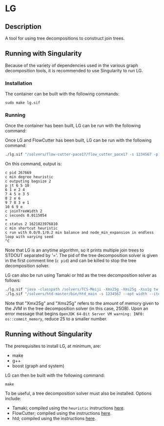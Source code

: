 # LG

## Description

A tool for using tree decompositions to construct join trees.

## Running with Singularity

Because of the variety of dependencies used in the various graph decomposition tools, it is recommended to use Singularity to run LG.

### Installation

The container can be built with the following commands:
```
sudo make lg.sif
```

### Running

Once the container has been built, LG can be run with the following command:

Once LG and FlowCutter has been built, LG can be run with the following command:
```bash
./lg.sif "/solvers/flow-cutter-pace17/flow_cutter_pace17 -s 1234567 -p 100" <../examples/phi.wpcnf
```

On this command, output is:
```
c pid 267669
c min degree heuristic
c outputing bagsize 2
p jt 6 5 10
6 1 e 2 4
7 4 5 e 3 5
8 2 e 6
9 7 8 3 e 1
10 6 9 e
c joinTreeWidth 2
c seconds 0.0115054
=
c status 2 1621823976810
c min shortcut heuristic
c run with 0.0/0.1/0.2 min balance and node_min_expansion in endless loop with varying seed
^C
```
Note that LG is an anytime algorithm, so it prints multiple join trees to STDOUT separated by '='.
The pid of the tree decomposition solver is given in the first comment line (`c pid`) and can be killed to stop the tree decomposition solver.

LG can also be run using Tamaki or htd as the tree decomposition solver as follows:
```bash
./lg.sif "java -classpath /solvers/TCS-Meiji -Xmx25g -Xms25g -Xss1g tw.heuristic.MainDecomposer -s 1234567 -p 100" <../examples/phi.wpcnf
./lg.sif "/solvers/htd-master/bin/htd_main -s 1234567 --opt width --iterations 0 --strategy challenge --print-progress --preprocessing full" <../examples/phi.wpcnf
```
Note that "Xmx25g" and "Xms25g" refers to the amount of memory given to the JVM in the tree decomposition solver (in this case, 25GB).
Upon an error message that begins `OpenJDK 64-Bit Server VM warning: INFO: os::commit_memory`, reduce 25 to a smaller number.

## Running without Singularity

The prerequisites to install LG, at minimum, are:
* make
* g++
* boost (graph and system)

LG can then be built with the following command:
```
make
```

To be useful, a tree decomposition solver must also be installed.
Options include:
* Tamaki; compiled using the `heuristic` instructions [here](solvers/TCS-Meiji).
* FlowCutter; compiled using the instructions [here](solvers/flow-cutter-pace17).
* htd; compiled using the instructions [here](solvers/htd-master).
